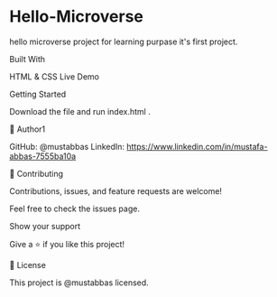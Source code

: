 
# Hello-Microverse

hello microverse project for learning purpase it's first project.



Built With

HTML & CSS
Live Demo



Getting Started

Download the file and run index.html  .


👤 Author1

GitHub: @mustabbas
LinkedIn: https://www.linkedin.com/in/mustafa-abbas-7555ba10a

🤝 Contributing

Contributions, issues, and feature requests are welcome!

Feel free to check the issues page.

Show your support

Give a ⭐️ if you like this project!


📝 License

This project is @mustabbas licensed.
